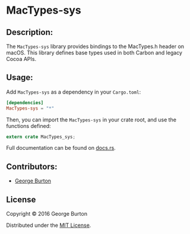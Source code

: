 # MacTypes-sys

## Description:

 The `MacTypes-sys` library provides bindings to the MacTypes.h header on macOS.
This library defines base types used in both Carbon and legacy Cocoa APIs.

## Usage:

Add `MacTypes-sys` as a dependency in your `Cargo.toml`:

```toml
[dependencies]
MacTypes-sys = "*"
```

Then, you can import the `MacTypes-sys` in your crate root, and use the functions defined:

```rust
extern crate MacTypes_sys;
```

Full documentation can be found on [docs.rs](https://docs.rs/MacTypes-sys).

## Contributors:

- [George Burton](https://github.com/burtonageo)

## License
Copyright © 2016 George Burton

Distributed under the [MIT License](License.md).
